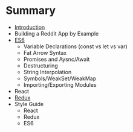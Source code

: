 # Summary

* [Introduction](README.md)
* Building a Reddit App by Example
* [ES6](ES6.md)
   * Variable Declarations (const vs let vs var)
   * Fat Arrow Syntax
   * Promises and Aysnc/Await
   * Destructuring
   * String Interpolation
   * Symbols/WeakSet/WeakMap
   * Importing/Exporting Modules
* React
* [Redux](React.md)
* Style Guide
   * React
   * Redux
   * ES6

